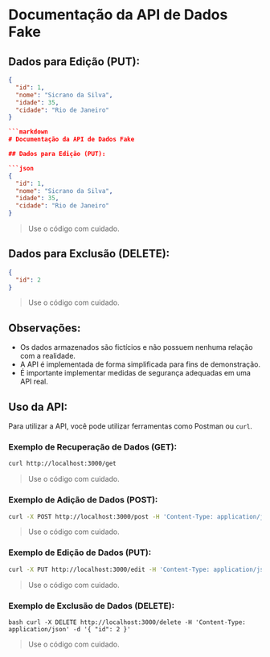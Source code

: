 # Documentação da API de Dados Fake

## Dados para Edição (PUT):

```json
{
  "id": 1,
  "nome": "Sicrano da Silva",
  "idade": 35,
  "cidade": "Rio de Janeiro"
}

```markdown
# Documentação da API de Dados Fake

## Dados para Edição (PUT):

```json
{
  "id": 1,
  "nome": "Sicrano da Silva",
  "idade": 35,
  "cidade": "Rio de Janeiro"
}
```

> Use o código com cuidado.

## Dados para Exclusão (DELETE):

```json
{
  "id": 2
}
```

> Use o código com cuidado.

## Observações:
- Os dados armazenados são fictícios e não possuem nenhuma relação com a realidade.
- A API é implementada de forma simplificada para fins de demonstração.
- É importante implementar medidas de segurança adequadas em uma API real.

## Uso da API:
Para utilizar a API, você pode utilizar ferramentas como Postman ou `curl`.

### Exemplo de Recuperação de Dados (GET):

```bash
curl http://localhost:3000/get
```

> Use o código com cuidado.

### Exemplo de Adição de Dados (POST):

```bash
curl -X POST http://localhost:3000/post -H 'Content-Type: application/json' -d '{ "nome": "Fulano de Tal", "idade": 30, "cidade": "São Paulo" }'
```

> Use o código com cuidado.

### Exemplo de Edição de Dados (PUT):

```bash
curl -X PUT http://localhost:3000/edit -H 'Content-Type: application/json' -d '{ "id": 1, "nome": "Sicrano da Silva", "idade": 35, "cidade": "Rio de Janeiro" }'
```

> Use o código com cuidado.

### Exemplo de Exclusão de Dados (DELETE):

``bash
curl -X DELETE http://localhost:3000/delete -H 'Content-Type: application/json' -d '{ "id": 2 }'
``

> Use o código com cuidado.
